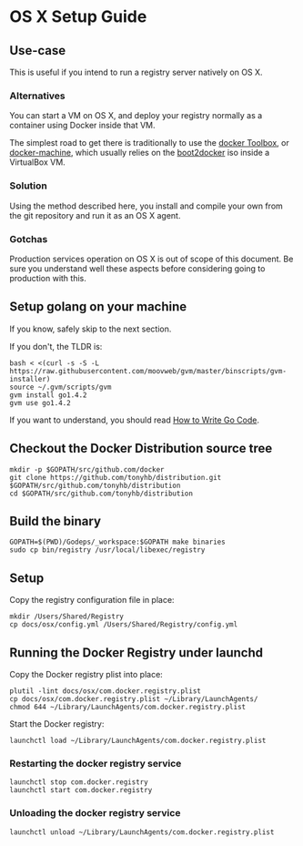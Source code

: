 <!--[metadata]>
+++
title = "Running on OS X"
description = "Explains how to run a registry on OS X"
keywords = ["registry, on-prem, images, tags, repository, distribution, OS X, recipe, advanced"]
+++
<![end-metadata]-->

# OS X Setup Guide

## Use-case

This is useful if you intend to run a registry server natively on OS X.

### Alternatives

You can start a VM on OS X, and deploy your registry normally as a container using Docker inside that VM.

The simplest road to get there is traditionally to use the [docker Toolbox](https://www.docker.com/toolbox), or [docker-machine](https://docs.docker.com/machine/), which usually relies on the [boot2docker](http://boot2docker.io/) iso inside a VirtualBox VM.

### Solution

Using the method described here, you install and compile your own from the git repository and run it as an OS X agent.

### Gotchas

Production services operation on OS X is out of scope of this document. Be sure you understand well these aspects before considering going to production with this.

## Setup golang on your machine

If you know, safely skip to the next section.

If you don't, the TLDR is:

    bash < <(curl -s -S -L https://raw.githubusercontent.com/moovweb/gvm/master/binscripts/gvm-installer)
    source ~/.gvm/scripts/gvm
    gvm install go1.4.2
    gvm use go1.4.2

If you want to understand, you should read [How to Write Go Code](https://golang.org/doc/code.html).

## Checkout the Docker Distribution source tree

    mkdir -p $GOPATH/src/github.com/docker
    git clone https://github.com/tonyhb/distribution.git $GOPATH/src/github.com/tonyhb/distribution
    cd $GOPATH/src/github.com/tonyhb/distribution

## Build the binary

    GOPATH=$(PWD)/Godeps/_workspace:$GOPATH make binaries
    sudo cp bin/registry /usr/local/libexec/registry

## Setup

Copy the registry configuration file in place:

    mkdir /Users/Shared/Registry
    cp docs/osx/config.yml /Users/Shared/Registry/config.yml

## Running the Docker Registry under launchd

Copy the Docker registry plist into place:

    plutil -lint docs/osx/com.docker.registry.plist
    cp docs/osx/com.docker.registry.plist ~/Library/LaunchAgents/
    chmod 644 ~/Library/LaunchAgents/com.docker.registry.plist

Start the Docker registry:

    launchctl load ~/Library/LaunchAgents/com.docker.registry.plist

### Restarting the docker registry service

    launchctl stop com.docker.registry
    launchctl start com.docker.registry

### Unloading the docker registry service

    launchctl unload ~/Library/LaunchAgents/com.docker.registry.plist
